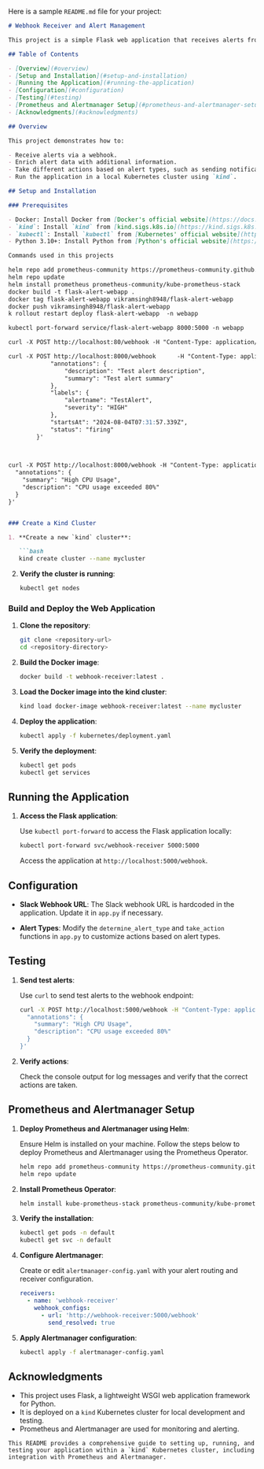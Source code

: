Here is a sample `README.md` file for your project:

```markdown
# Webhook Receiver and Alert Management

This project is a simple Flask web application that receives alerts from Prometheus Alertmanager, enriches the alerts, and takes actions based on the alert type. It is designed to run on a `kind` Kubernetes cluster.

## Table of Contents

- [Overview](#overview)
- [Setup and Installation](#setup-and-installation)
- [Running the Application](#running-the-application)
- [Configuration](#configuration)
- [Testing](#testing)
- [Prometheus and Alertmanager Setup](#prometheus-and-alertmanager-setup)
- [Acknowledgments](#acknowledgments)

## Overview

This project demonstrates how to:

- Receive alerts via a webhook.
- Enrich alert data with additional information.
- Take different actions based on alert types, such as sending notifications to Slack or PagerDuty.
- Run the application in a local Kubernetes cluster using `kind`.

## Setup and Installation

### Prerequisites

- Docker: Install Docker from [Docker's official website](https://docs.docker.com/get-docker/).
- `kind`: Install `kind` from [kind.sigs.k8s.io](https://kind.sigs.k8s.io/).
- `kubectl`: Install `kubectl` from [Kubernetes' official website](https://kubernetes.io/docs/tasks/tools/).
- Python 3.10+: Install Python from [Python's official website](https://www.python.org/downloads/).

Commands used in this projects

helm repo add prometheus-community https://prometheus-community.github.io/helm-charts
helm repo update
helm install prometheus prometheus-community/kube-prometheus-stack
docker build -t flask-alert-webapp .
docker tag flask-alert-webapp vikramsingh8948/flask-alert-webapp
docker push vikramsingh8948/flask-alert-webapp
k rollout restart deploy flask-alert-webapp  -n webapp

kubectl port-forward service/flask-alert-webapp 8000:5000 -n webapp

curl -X POST http://localhost:80/webhook -H "Content-Type: application/json" -d '{"annotations": {"summary": "Test Alert", "description": "This is a test alert."}}'

curl -X POST http://localhost:8000/webhook      -H "Content-Type: application/json"      -d '{
            "annotations": {
                "description": "Test alert description",
                "summary": "Test alert summary"
            },
            "labels": {
                "alertname": "TestAlert",
                "severity": "HIGH"
            },
            "startsAt": "2024-08-04T07:31:57.339Z",
            "status": "firing"
        }'
		


curl -X POST http://localhost:8000/webhook -H "Content-Type: application/json" -d '{
  "annotations": {
    "summary": "High CPU Usage",
    "description": "CPU usage exceeded 80%"
  }
}'


### Create a Kind Cluster

1. **Create a new `kind` cluster**:

   ```bash
   kind create cluster --name mycluster
   ```

2. **Verify the cluster is running**:

   ```bash
   kubectl get nodes
   ```

### Build and Deploy the Web Application

1. **Clone the repository**:

   ```bash
   git clone <repository-url>
   cd <repository-directory>
   ```

2. **Build the Docker image**:

   ```bash
   docker build -t webhook-receiver:latest .
   ```

3. **Load the Docker image into the kind cluster**:

   ```bash
   kind load docker-image webhook-receiver:latest --name mycluster
   ```

4. **Deploy the application**:

   ```bash
   kubectl apply -f kubernetes/deployment.yaml
   ```

5. **Verify the deployment**:

   ```bash
   kubectl get pods
   kubectl get services
   ```

## Running the Application

1. **Access the Flask application**:

   Use `kubectl port-forward` to access the Flask application locally:

   ```bash
   kubectl port-forward svc/webhook-receiver 5000:5000
   ```

   Access the application at `http://localhost:5000/webhook`.

## Configuration

- **Slack Webhook URL**: The Slack webhook URL is hardcoded in the application. Update it in `app.py` if necessary.

- **Alert Types**: Modify the `determine_alert_type` and `take_action` functions in `app.py` to customize actions based on alert types.

## Testing

1. **Send test alerts**:

   Use `curl` to send test alerts to the webhook endpoint:

   ```bash
   curl -X POST http://localhost:5000/webhook -H "Content-Type: application/json" -d '{
     "annotations": {
       "summary": "High CPU Usage",
       "description": "CPU usage exceeded 80%"
     }
   }'
   ```

2. **Verify actions**:

   Check the console output for log messages and verify that the correct actions are taken.

## Prometheus and Alertmanager Setup

1. **Deploy Prometheus and Alertmanager using Helm**:

   Ensure Helm is installed on your machine. Follow the steps below to deploy Prometheus and Alertmanager using the Prometheus Operator.

   ```bash
   helm repo add prometheus-community https://prometheus-community.github.io/helm-charts
   helm repo update
   ```

2. **Install Prometheus Operator**:

   ```bash
   helm install kube-prometheus-stack prometheus-community/kube-prometheus-stack
   ```

3. **Verify the installation**:

   ```bash
   kubectl get pods -n default
   kubectl get svc -n default
   ```

4. **Configure Alertmanager**:

   Create or edit `alertmanager-config.yaml` with your alert routing and receiver configuration.

   ```yaml
   receivers:
     - name: 'webhook-receiver'
       webhook_configs:
         - url: 'http://webhook-receiver:5000/webhook'
           send_resolved: true
   ```

5. **Apply Alertmanager configuration**:

   ```bash
   kubectl apply -f alertmanager-config.yaml
   ```

## Acknowledgments

- This project uses Flask, a lightweight WSGI web application framework for Python.
- It is deployed on a `kind` Kubernetes cluster for local development and testing.
- Prometheus and Alertmanager are used for monitoring and alerting.

```
This README provides a comprehensive guide to setting up, running, and testing your application within a `kind` Kubernetes cluster, including integration with Prometheus and Alertmanager.
